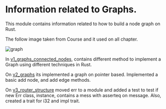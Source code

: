 # Information related to Graphs.


This module contains information related to how to build a node graph on Rust.

The follow image taken from Course and it used on all chapter.

![graph](../main/p4_connected_nodes/graph.png?raw=true)



In [v1_graphs_connected_nodes](../../main/p4_connected_nodes/v1_graphs_connected_nodes/src/main.rs), contains different method to implement a Graph using different techniques in Rust.


On [v2_graphs](../../main/p4_connected_nodes/v2_graphs/src/main.rs) its implemented a graph on pointer based.
Implemented a basic add node, and add edge methods.

On [v3_router_structure](../../main/p4_connected_nodes/v3_router_structure/src/main.rs) moved err to a module and added a test to test if new Err class, instance, contains a mess with asserteq on message.
Also,  created a trait for i32 and impl trait.

